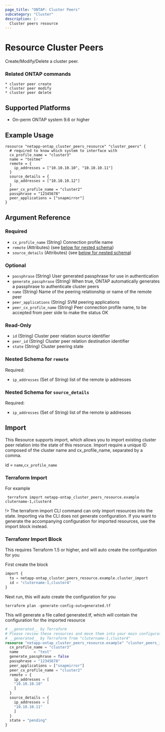 ```yaml
---
page_title: "ONTAP: Cluster Peers"
subcategory: "Cluster"
description: |-
  Cluster peers resource
---
```


# Resource Cluster Peers

Create/Modify/Delete a cluster peer.

### Related ONTAP commands
```commandline
* cluster peer create
* cluster peer modify
* cluster peer delete
```

## Supported Platforms
* On-perm ONTAP system 9.6 or higher

## Example Usage

```
resource "netapp-ontap_cluster_peers_resource" "cluster_peers" {
  # required to know which system to interface with
  cx_profile_name = "cluster3"
  name = "testme"
  remote = {
    ip_addresses = ["10.10.10.10", "10.10.10.11"]
  }
  source_details = {
    ip_addresses = ["10.10.10.12"]
  }
  peer_cx_profile_name = "cluster2"
  passphrase = "12345678"
  peer_applications = ["snapmirror"]
}
```

## Argument Reference

### Required

- `cx_profile_name` (String) Connection profile name
- `remote` (Attributes) (see [below for nested schema](#nestedatt--remote))
- `source_details` (Attributes) (see [below for nested schema](#nestedatt--source_details))

### Optional

- `passphrase` (String) User generated passphrase for use in authentication
- `generate_passphrase` (String) When true, ONTAP automatically generates a passphrase to authenticate cluster peers
- `name` (String) Name of the peering relationship or name of the remote peer
- `peer_applications` (String) SVM peering applications
- `peer_cx_profile_name` (String) Peer connection profile name, to be accepted from peer side to make the status OK

### Read-Only

- `id` (String) Cluster peer relation source identifier
- `peer_id` (String) Cluster peer relation destination identifier
- `state` (String) Cluster peering state

<a id="nestedatt--remote"></a>
### Nested Schema for `remote`

Required:

- `ip_addresses` (Set of String) list of the remote ip addresses

<a id="nestedatt--source_details"></a>
### Nested Schema for `source_details`

Required:

- `ip_addresses` (Set of String) list of the remote ip addresses


## Import
This Resource supports import, which allows you to import existing cluster peer relation into the state of this resoruce.
Import require a unique ID composed of the cluster name and cx_profile_name, separated by a comma.

 id = `name`,`cx_profile_name`

 ### Terraform Import

 For example
 ```shell
  terraform import netapp-ontap_cluster_peers_resource.example clutername-1,cluster4
 ```

!> The terraform import CLI command can only import resources into the state. Importing via the CLI does not generate configuration. If you want to generate the accompanying configuration for imported resources, use the import block instead.

### Terrafomr Import Block
This requires Terraform 1.5 or higher, and will auto create the configuration for you

First create the block
```terraform
import {
  to = netapp-ontap_cluster_peers_resource.example.cluster_import
  id = "clutername-1,cluster4"
}
```
Next run, this will auto create the configuration for you
```shell
terraform plan -generate-config-out=generated.tf
```
This will generate a file called generated.tf, which will contain the configuration for the imported resource
```terraform
# __generated__ by Terraform
# Please review these resources and move them into your main configuration files.
# __generated__ by Terraform from "clutername-1,cluster4"
resource "netapp-ontap_cluster_peers_resource.example" "cluster_peers_import" {
  cx_profile_name = "cluster3"
  name       = "test"
  generate_passphrase = false
  passphrase = "12345678"
  peer_applications = ["snapmirror"]
  peer_cx_profile_name = "cluster2"
  remote = {
    ip_addresses = [
    "10.10.10.10"
    ]
  }
  source_details = {
    ip_addresses = [
    "10.10.10.11"
    ]
  }
  state = "pending"
}
```
